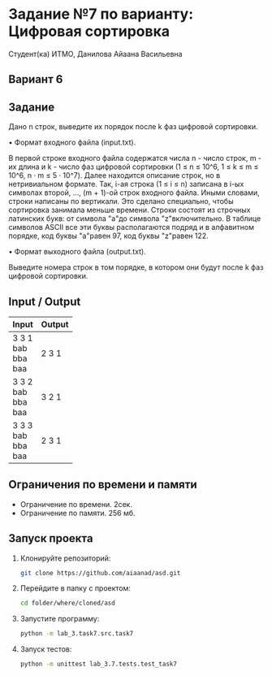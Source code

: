 # Задание №7 по варианту:   Цифровая сортировка
Студент(ка) ИТМО, Данилова Айаана Васильевна

## Вариант 6

## Задание 
Дано n строк, выведите их порядок после k фаз цифровой сортировки.

• Формат входного файла (input.txt). 

В первой строке входного файла содержатся числа n - число строк, m - их длина и k - число фаз цифровой
сортировки (1 ≤ n ≤ 10^6, 1 ≤ k ≤ m ≤ 10^6, n · m ≤ 5 · 10^7). Далее
находится описание строк, но в нетривиальном формате. Так, i-ая строка
(1 ≤ i ≤ n) записана в i-ых символах второй, ..., (m + 1)-ой строк входного файла. Иными словами, строки написаны по вертикали. Это сделано
специально, чтобы сортировка занимала меньше времени.
Строки состоят из строчных латинских букв: от символа "a"до символа
"z"включительно. В таблице символов ASCII все эти буквы располагаются
подряд и в алфавитном порядке, код буквы "a"равен 97, код буквы "z"равен 122.

• Формат выходного файла (output.txt). 

Выведите номера строк в том порядке, в котором они будут после k фаз цифровой сортировки.

## Input / Output 

| Input                         | Output |
|-------------------------------|--------|
| 3 3 1<br/>bab<br/>bba<br/>baa | 2 3 1  |
| 3 3 2<br/>bab<br/>bba<br/>baa | 3 2 1  |
| 3 3 3<br/>bab<br/>bba<br/>baa | 2 3 1  |

## Ограничения по времени и памяти

- Ограничение по времени. 2сек.
- Ограничение по памяти. 256 мб.


## Запуск проекта
1. Клонируйте репозиторий:
   ```bash
   git clone https://github.com/aiaanad/asd.git
   ```
2. Перейдите в папку с проектом:
   ```bash
   cd folder/where/cloned/asd
   ```
3. Запустите программу:
   ```bash
   python -m lab_3.task7.src.task7
   ```

4. Запуск тестов:
   ```bash
   python -m unittest lab_3.7.tests.test_task7
   ```
